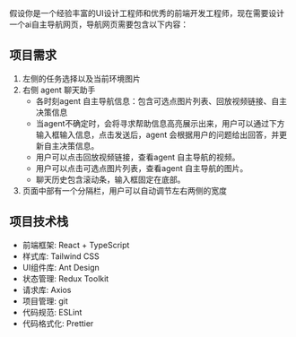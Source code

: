 假设你是一个经验丰富的UI设计工程师和优秀的前端开发工程师，现在需要设计一个ai自主导航网页，导航网页需要包含以下内容：
## 项目需求
1. 左侧的任务选择以及当前环境图片
2. 右侧 agent 聊天助手
   - 各时刻agent 自主导航信息：包含可选点图片列表、回放视频链接、自主决策信息
   - 当agent不确定时，会将寻求帮助信息高亮展示出来，用户可以通过下方输入框输入信息，点击发送后，agent 会根据用户的问题给出回答，并更新自主决策信息。
   - 用户可以点击回放视频链接，查看agent 自主导航的视频。
   - 用户可以点击可选点图片列表，查看agent 自主导航的图片。
   - 聊天历史包含滚动条，输入框固定在底部。
3. 页面中部有一个分隔栏，用户可以自动调节左右两侧的宽度
## 项目技术栈
- 前端框架: React + TypeScript
- 样式库: Tailwind CSS
- UI组件库: Ant Design
- 状态管理: Redux Toolkit
- 请求库: Axios
- 项目管理: git
- 代码规范: ESLint
- 代码格式化: Prettier
